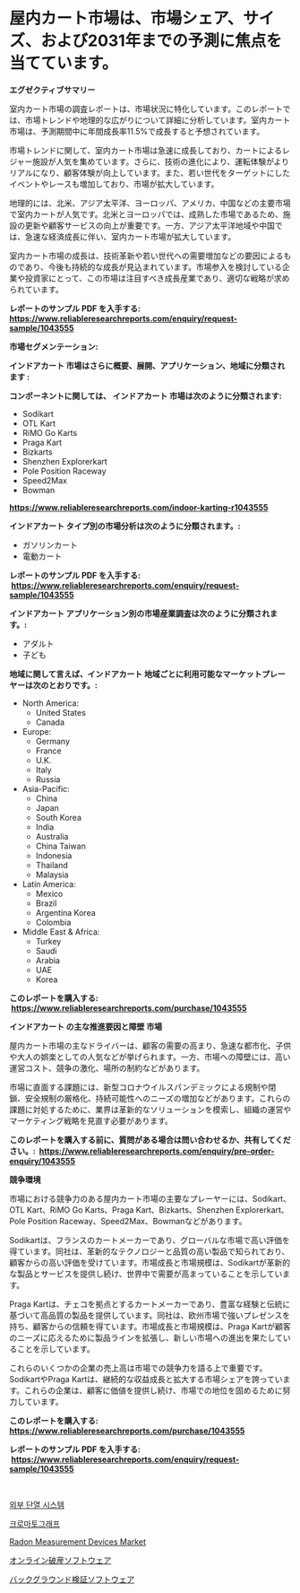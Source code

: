 <p><h1>屋内カート市場は、市場シェア、サイズ、および2031年までの予測に焦点を当てています。</h1></p><p><strong>エグゼクティブサマリー</strong></p>
<p><p>室内カート市場の調査レポートは、市場状況に特化しています。このレポートでは、市場トレンドや地理的な広がりについて詳細に分析しています。室内カート市場は、予測期間中に年間成長率11.5%で成長すると予想されています。</p><p>市場トレンドに関して、室内カート市場は急速に成長しており、カートによるレジャー施設が人気を集めています。さらに、技術の進化により、運転体験がよりリアルになり、顧客体験が向上しています。また、若い世代をターゲットにしたイベントやレースも増加しており、市場が拡大しています。</p><p>地理的には、北米、アジア太平洋、ヨーロッパ、アメリカ、中国などの主要市場で室内カートが人気です。北米とヨーロッパでは、成熟した市場であるため、施設の更新や顧客サービスの向上が重要です。一方、アジア太平洋地域や中国では、急速な経済成長に伴い、室内カート市場が拡大しています。</p><p>室内カート市場の成長は、技術革新や若い世代への需要増加などの要因によるものであり、今後も持続的な成長が見込まれています。市場参入を検討している企業や投資家にとって、この市場は注目すべき成長産業であり、適切な戦略が求められています。</p></p>
<p><strong>レポートのサンプル PDF を入手する: <a href="https://www.reliableresearchreports.com/enquiry/request-sample/1043555">https://www.reliableresearchreports.com/enquiry/request-sample/1043555</a></strong></p>
<p><strong>市場セグメンテーション:</strong></p>
<p><strong> インドアカート 市場はさらに概要、展開、アプリケーション、地域に分類されます :</strong></p>
<p><strong>コンポーネントに関しては、 インドアカート 市場は次のように分類されます: &nbsp;</strong></p>
<p><ul><li>Sodikart</li><li>OTL Kart</li><li>RiMO Go Karts</li><li>Praga Kart</li><li>Bizkarts</li><li>Shenzhen Explorerkart</li><li>Pole Position Raceway</li><li>Speed2Max</li><li>Bowman</li></ul></p>
<p><strong><a href="https://www.reliableresearchreports.com/indoor-karting-r1043555">https://www.reliableresearchreports.com/indoor-karting-r1043555</a></strong></p>
<p><strong> インドアカート タイプ別の市場分析は次のように分類されます。:</strong></p>
<p><ul><li>ガソリンカート</li><li>電動カート</li></ul></p>
<p><strong>レポートのサンプル PDF を入手する: &nbsp;<a href="https://www.reliableresearchreports.com/enquiry/request-sample/1043555">https://www.reliableresearchreports.com/enquiry/request-sample/1043555</a></strong></p>
<p><strong> インドアカート アプリケーション別の市場産業調査は次のように分類されます。:</strong></p>
<p><ul><li>アダルト</li><li>子ども</li></ul></p>
<p><strong>地域に関して言えば、インドアカート 地域ごとに利用可能なマーケットプレーヤーは次のとおりです。:</strong></p>
<p><ul>
    <li>
        North America:
        <ul>
            <li>United States</li>
            <li>Canada</li>
        </ul>
    </li>
    <li>
        Europe:
        <ul>
            <li>Germany</li>
            <li>France</li>
            <li>U.K.</li>
            <li>Italy</li>
            <li>Russia</li>
        </ul>
    </li>
    <li>
        Asia-Pacific:
        <ul>
            <li>China</li>
            <li>Japan</li>
            <li>South Korea</li>
            <li>India</li>
            <li>Australia</li>
            <li>China Taiwan</li>
            <li>Indonesia</li>
            <li>Thailand</li>
            <li>Malaysia</li>
        </ul>
    </li>
    <li>
        Latin America:
        <ul>
            <li>Mexico</li>
            <li>Brazil</li>
            <li>Argentina Korea</li>
            <li>Colombia</li>
        </ul>
    </li>
    <li>
        Middle East & Africa:
        <ul>
            <li>Turkey</li>
            <li>Saudi</li>
            <li>Arabia</li>
            <li>UAE</li>
            <li>Korea</li>
        </ul>
    </li>
    </ul></p>
<p><strong>このレポートを購入する: &nbsp;<a href="https://www.reliableresearchreports.com/purchase/1043555">https://www.reliableresearchreports.com/purchase/1043555</a></strong></p>
<p><strong>インドアカート の主な推進要因と障壁 市場</strong></p>
<p><p>屋内カート市場の主なドライバーは、顧客の需要の高まり、急速な都市化、子供や大人の娯楽としての人気などが挙げられます。一方、市場への障壁には、高い運営コスト、競争の激化、場所の制約などがあります。</p><p>市場に直面する課題には、新型コロナウイルスパンデミックによる規制や閉鎖、安全規制の厳格化、持続可能性へのニーズの増加などがあります。これらの課題に対処するために、業界は革新的なソリューションを模索し、組織の運営やマーケティング戦略を見直す必要があります。</p></p>
<p><strong>このレポートを購入する前に、質問がある場合は問い合わせるか、共有してください。:&nbsp; <a href="https://www.reliableresearchreports.com/enquiry/pre-order-enquiry/1043555">https://www.reliableresearchreports.com/enquiry/pre-order-enquiry/1043555</a></strong></p>
<p><strong>競争環境</strong></p>
<p><p>市場における競争力のある屋内カート市場の主要なプレーヤーには、Sodikart、OTL Kart、RiMO Go Karts、Praga Kart、Bizkarts、Shenzhen Explorerkart、Pole Position Raceway、Speed2Max、Bowmanなどがあります。</p><p>Sodikartは、フランスのカートメーカーであり、グローバルな市場で高い評価を得ています。同社は、革新的なテクノロジーと品質の高い製品で知られており、顧客からの高い評価を受けています。市場成長と市場規模は、Sodikartが革新的な製品とサービスを提供し続け、世界中で需要が高まっていることを示しています。</p><p>Praga Kartは、チェコを拠点とするカートメーカーであり、豊富な経験と伝統に基づいて高品質の製品を提供しています。同社は、欧州市場で強いプレゼンスを持ち、顧客からの信頼を得ています。市場成長と市場規模は、Praga Kartが顧客のニーズに応えるために製品ラインを拡張し、新しい市場への進出を果たしていることを示しています。</p><p>これらのいくつかの企業の売上高は市場での競争力を語る上で重要です。SodikartやPraga Kartは、継続的な収益成長と拡大する市場シェアを誇っています。これらの企業は、顧客に価値を提供し続け、市場での地位を固めるために努力しています。</p></p>
<p><strong>このレポートを購入する: &nbsp; <a href="https://www.reliableresearchreports.com/purchase/1043555">https://www.reliableresearchreports.com/purchase/1043555</a></strong></p>
<p><strong>レポートのサンプル PDF を入手する: &nbsp;<a href="https://www.reliableresearchreports.com/enquiry/request-sample/1043555">https://www.reliableresearchreports.com/enquiry/request-sample/1043555</a></strong><strong></strong></p>
<p>&nbsp;</p>
<p><p><a href="https://github.com/fernandotryO5lson96765/Market-Research-Report-List-1/blob/main/805623326607.md">외부 단열 시스템</a></p><p><a href="https://medium.com/@electat2023/%ED%81%AC%EB%A1%9C%EB%A7%88%ED%86%A0%EA%B7%B8%EB%9E%98%ED%94%84-%EC%8B%9C%EC%9E%A5-%EC%8B%9C%EC%9E%A5-cagr-%EC%8B%9C%EC%9E%A5-%ED%8A%B8%EB%A0%8C%EB%93%9C-%EB%B0%8F-%EC%84%B1%EC%9E%A5-%EC%A0%84%EB%9E%B5%EC%97%90-%EB%8C%80%ED%95%9C-%ED%86%B5%EC%B0%B0%EB%A0%A5-704e4d2d18d1">크로마토그래프</a></p><p><a href="https://github.com/dx0328/Market-Research-Report-List-2/blob/main/radon-measurement-devices-market.md">Radon Measurement Devices Market</a></p><p><a href="https://medium.com/@mookiesville/%E3%82%AA%E3%83%B3%E3%83%A9%E3%82%A4%E3%83%B3%E7%A0%B4%E7%94%A3%E3%82%BD%E3%83%95%E3%83%88%E3%82%A6%E3%82%A7%E3%82%A2%E5%B8%82%E5%A0%B4%E3%81%AF-%E5%B8%82%E5%A0%B4%E3%82%B7%E3%82%A7%E3%82%A2-%E3%82%B5%E3%82%A4%E3%82%BA-%E3%81%8A%E3%82%88%E3%81%B32031%E5%B9%B4%E3%81%BE%E3%81%A7%E3%81%AE%E4%BA%88%E6%B8%AC%E3%81%AB%E7%84%A6%E7%82%B9%E3%82%92%E5%BD%93%E3%81%A6%E3%81%A6%E3%81%84%E3%81%BE%E3%81%99-b8db0e074be4">オンライン破産ソフトウェア</a></p><p><a href="https://medium.com/@levihamilton5801940/%E8%83%8C%E6%99%AF%E7%A2%BA%E8%AA%8D%E3%82%BD%E3%83%95%E3%83%88%E3%82%A6%E3%82%A7%E3%82%A2%E5%B8%82%E5%A0%B4%E3%81%AE%E5%88%86%E6%9E%90%E3%81%8A%E3%82%88%E3%81%B32024%E5%B9%B4%E3%81%8B%E3%82%892031%E5%B9%B4%E3%81%BE%E3%81%A7%E3%81%AE%E4%BA%88%E6%B8%AC%E3%81%95%E3%82%8C%E3%82%8B%E8%A6%8F%E6%A8%A1-d0d8065f4d1b">バックグラウンド検証ソフトウェア</a></p></p>